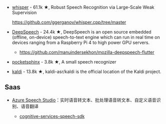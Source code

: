 - [whisper](https://github.com/openai/whisper) - 61.1k ★, Robust Speech Recognition via Large-Scale Weak Supervision

  https://github.com/ggerganov/whisper.cpp/tree/master

- [DeepSpeech](https://github.com/mozilla/DeepSpeech) - 24.4k ★, DeepSpeech is an open source embedded (offline, on-device) speech-to-text engine which can run in real time on devices ranging from a Raspberry Pi 4 to high power GPU servers.

  - https://github.com/manuindersekhon/mozilla-deepspeech-flutter

- [pocketsphinx](https://github.com/cmusphinx/pocketsphinx) - 3.8k ★, A small speech recognizer
- [kaldi](https://github.com/kaldi-asr/kaldi) - 13.8k ★, kaldi-asr/kaldi is the official location of the Kaldi project.

## Saas

- [Azure Speech Studio](https://speech.microsoft.com/portal)：实时语音转文本、批处理语音转文本、自定义语音识别、语音翻译

  - [cognitive-services-speech-sdk](https://github.com/Azure-Samples/cognitive-services-speech-sdk)